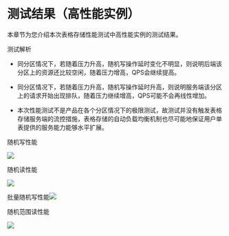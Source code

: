 # 测试结果（高性能实例）

本章节为您介绍本次表格存储性能测试中高性能实例的测试结果。

测试解析

-   同分区情况下，若随着压力升高，随机写操作延时变化不明显，则说明后端该分区上的资源还比较空闲，随着压力增高，QPS会继续提高。

-   同分区情况下，若随着压力升高，随机写操作延时升高，则说明服务端该分区上的请求开始出现排队，随着压力继续增高，QPS可能不会再线性增加。

-   本次性能测试不是产品在各个分区情况下的极限测试，故测试并没有触发表格存储服务端的流控措施，表格存储的自动负载均衡机制也尽可能地保证用户单表提供的服务能力能够水平扩展。


随机写性能

![](https://static-aliyun-doc.oss-accelerate.aliyuncs.com/assets/img/20497/156386434712029_zh-CN.png)

随机读性能

![](https://static-aliyun-doc.oss-accelerate.aliyuncs.com/assets/img/20497/156386434712030_zh-CN.png)

批量随机写性能![](https://static-aliyun-doc.oss-accelerate.aliyuncs.com/assets/img/20497/156386434712031_zh-CN.png)

随机范围读性能

![](https://static-aliyun-doc.oss-accelerate.aliyuncs.com/assets/img/20497/156386434712032_zh-CN.png)

